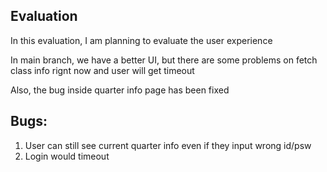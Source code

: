 ## Evaluation
In this evaluation, I am planning to evaluate the user experience 

In main branch, we have a better UI, but there are some problems on fetch class info rignt now and user will get timeout

Also, the bug inside quarter info page has been fixed

## Bugs:

1.  User can still see current quarter info even if they input wrong id/psw
2.  Login would timeout
